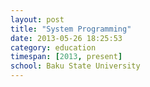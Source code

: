 ```yaml
---
layout: post
title: "System Programming"
date: 2013-05-26 18:25:53
category: education
timespan: [2013, present]
school: Baku State University
---
```

